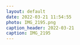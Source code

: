 ```yaml
---
layout: default
date: 2022-03-21 11:54:55
photo: IMG_2195.png
caption_header: 2022-03-21
caption: IMG_2195
---
```

